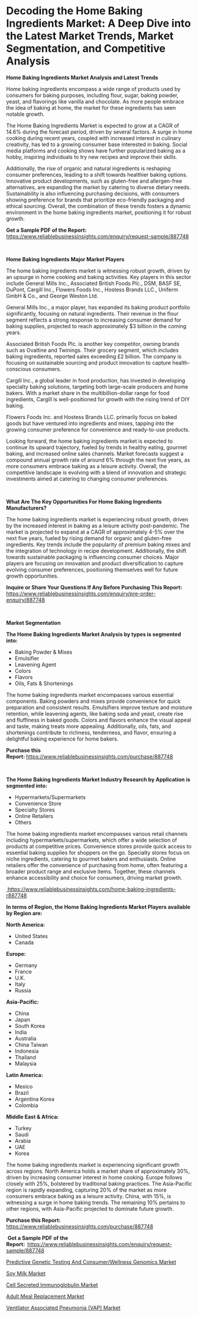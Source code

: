 <p><h1>Decoding the Home Baking Ingredients Market: A Deep Dive into the Latest Market Trends, Market Segmentation, and Competitive Analysis</h1></p><p><strong>Home Baking Ingredients Market Analysis and Latest Trends</strong></p>
<p><p>Home baking ingredients encompass a wide range of products used by consumers for baking purposes, including flour, sugar, baking powder, yeast, and flavorings like vanilla and chocolate. As more people embrace the idea of baking at home, the market for these ingredients has seen notable growth.</p><p>The Home Baking Ingredients Market is expected to grow at a CAGR of 14.6% during the forecast period, driven by several factors. A surge in home cooking during recent years, coupled with increased interest in culinary creativity, has led to a growing consumer base interested in baking. Social media platforms and cooking shows have further popularized baking as a hobby, inspiring individuals to try new recipes and improve their skills.</p><p>Additionally, the rise of organic and natural ingredients is reshaping consumer preferences, leading to a shift towards healthier baking options. Innovative product developments, such as gluten-free and allergen-free alternatives, are expanding the market by catering to diverse dietary needs. Sustainability is also influencing purchasing decisions, with consumers showing preference for brands that prioritize eco-friendly packaging and ethical sourcing. Overall, the combination of these trends fosters a dynamic environment in the home baking ingredients market, positioning it for robust growth.</p></p>
<p><strong>Get a Sample PDF of the Report:&nbsp;</strong> <a href="https://www.reliablebusinessinsights.com/enquiry/request-sample/887748?utm_campaign=2310&utm_medium=2&utm_source=Github&utm_content=ia&utm_term=07042025&utm_id=home-baking-ingredients">https://www.reliablebusinessinsights.com/enquiry/request-sample/887748</a></p>
<p>&nbsp;</p>
<p><strong>Home Baking Ingredients Major Market Players</strong></p>
<p><p>The home baking ingredients market is witnessing robust growth, driven by an upsurge in home cooking and baking activities. Key players in this sector include General Mills Inc., Associated British Foods Plc., DSM, BASF SE, DuPont, Cargill Inc., Flowers Foods Inc., Hostess Brands LLC., Uniferm GmbH & Co., and George Weston Ltd.</p><p>General Mills Inc., a major player, has expanded its baking product portfolio significantly, focusing on natural ingredients. Their revenue in the flour segment reflects a strong response to increasing consumer demand for baking supplies, projected to reach approximately $3 billion in the coming years.</p><p>Associated British Foods Plc. is another key competitor, owning brands such as Ovaltine and Twinings. Their grocery segment, which includes baking ingredients, reported sales exceeding £2 billion. The company is focusing on sustainable sourcing and product innovation to capture health-conscious consumers.</p><p>Cargill Inc., a global leader in food production, has invested in developing specialty baking solutions, targeting both large-scale producers and home bakers. With a market share in the multibillion-dollar range for food ingredients, Cargill is well-positioned for growth with the rising trend of DIY baking.</p><p>Flowers Foods Inc. and Hostess Brands LLC. primarily focus on baked goods but have ventured into ingredients and mixes, tapping into the growing consumer preference for convenience and ready-to-use products.</p><p>Looking forward, the home baking ingredients market is expected to continue its upward trajectory, fueled by trends in healthy eating, gourmet baking, and increased online sales channels. Market forecasts suggest a compound annual growth rate of around 6% through the next five years, as more consumers embrace baking as a leisure activity. Overall, the competitive landscape is evolving with a blend of innovation and strategic investments aimed at catering to changing consumer preferences.</p></p>
<p>&nbsp;</p>
<p><strong>What Are The Key Opportunities For Home Baking Ingredients Manufacturers?</strong></p>
<p><p>The home baking ingredients market is experiencing robust growth, driven by the increased interest in baking as a leisure activity post-pandemic. The market is projected to expand at a CAGR of approximately 4-5% over the next five years, fueled by rising demand for organic and gluten-free ingredients. Key trends include the popularity of premium baking mixes and the integration of technology in recipe development. Additionally, the shift towards sustainable packaging is influencing consumer choices. Major players are focusing on innovation and product diversification to capture evolving consumer preferences, positioning themselves well for future growth opportunities.</p></p>
<p><strong>Inquire or Share Your Questions If Any Before Purchasing This Report:</strong> <a href="https://www.reliablebusinessinsights.com/enquiry/pre-order-enquiry/887748?utm_campaign=2310&utm_medium=2&utm_source=Github&utm_content=ia&utm_term=07042025&utm_id=home-baking-ingredients">https://www.reliablebusinessinsights.com/enquiry/pre-order-enquiry/887748</a></p>
<p>&nbsp;</p>
<p><strong>Market Segmentation</strong></p>
<p><strong>The Home Baking Ingredients Market Analysis by types is segmented into:</strong></p>
<p><ul><li>Baking Powder & Mixes</li><li>Emulsifier</li><li>Leavening Agent</li><li>Colors</li><li>Flavors</li><li>Oils, Fats & Shortenings</li></ul></p>
<p><p>The home baking ingredients market encompasses various essential components. Baking powders and mixes provide convenience for quick preparation and consistent results. Emulsifiers improve texture and moisture retention, while leavening agents, like baking soda and yeast, create rise and fluffiness in baked goods. Colors and flavors enhance the visual appeal and taste, making treats more appealing. Additionally, oils, fats, and shortenings contribute to richness, tenderness, and flavor, ensuring a delightful baking experience for home bakers.</p></p>
<p><strong>Purchase this Report:&nbsp;</strong><a href="https://www.reliablebusinessinsights.com/purchase/887748?utm_campaign=2310&utm_medium=2&utm_source=Github&utm_content=ia&utm_term=07042025&utm_id=home-baking-ingredients">https://www.reliablebusinessinsights.com/purchase/887748</a></p>
<p>&nbsp;</p>
<p><strong>The Home Baking Ingredients Market Industry Research by Application is segmented into:</strong></p>
<p><ul><li>Hypermarkets/Supermarkets</li><li>Convenience Store</li><li>Specialty Stores</li><li>Online Retailers</li><li>Others</li></ul></p>
<p><p>The home baking ingredients market encompasses various retail channels including hypermarkets/supermarkets, which offer a wide selection of products at competitive prices. Convenience stores provide quick access to essential baking supplies for shoppers on the go. Specialty stores focus on niche ingredients, catering to gourmet bakers and enthusiasts. Online retailers offer the convenience of purchasing from home, often featuring a broader product range and exclusive items. Together, these channels enhance accessibility and choice for consumers, driving market growth.</p></p>
<p><a href="https://www.reliablebusinessinsights.com/home-baking-ingredients-r887748?utm_campaign=2310&utm_medium=2&utm_source=Github&utm_content=ia&utm_term=07042025&utm_id=home-baking-ingredients">&nbsp;https://www.reliablebusinessinsights.com/home-baking-ingredients-r887748</a></p>
<p><strong>In terms of Region, the Home Baking Ingredients Market Players available by Region are:</strong></p>
<p>
    <p> <strong> North America: </strong>
        <ul>
            <li>United States</li>
            <li>Canada</li>
        </ul>
        </p> 
    <p> <strong> Europe: </strong>
        <ul>
            <li>Germany</li>
            <li>France</li>
            <li>U.K.</li>
            <li>Italy</li>
            <li>Russia</li>
        </ul>
        </p> 
    <p> <strong> Asia-Pacific: </strong>
        <ul>
            <li>China</li>
            <li>Japan</li>
            <li>South Korea</li>
            <li>India</li>
            <li>Australia</li>
            <li>China Taiwan</li>
            <li>Indonesia</li>
            <li>Thailand</li>
            <li>Malaysia</li>
        </ul>
        </p> 
    <p> <strong> Latin America: </strong>
        <ul>
            <li>Mexico</li>
            <li>Brazil</li>
            <li>Argentina Korea</li>
            <li>Colombia</li>
        </ul>
        </p> 
    <p> <strong> Middle East & Africa: </strong>
        <ul>
            <li>Turkey</li>
            <li>Saudi</li>
            <li>Arabia</li>
            <li>UAE</li>
            <li>Korea</li>
        </ul>
    </p>
    </p>
<p><p>The home baking ingredients market is experiencing significant growth across regions. North America holds a market share of approximately 30%, driven by increasing consumer interest in home cooking. Europe follows closely with 25%, bolstered by traditional baking practices. The Asia-Pacific region is rapidly expanding, capturing 20% of the market as more consumers embrace baking as a leisure activity. China, with 15%, is witnessing a surge in home baking trends. The remaining 10% pertains to other regions, with Asia-Pacific projected to dominate future growth.</p></p>
<p><strong>Purchase this Report: </strong><a href="https://www.reliablebusinessinsights.com/purchase/887748?utm_campaign=2310&utm_medium=2&utm_source=Github&utm_content=ia&utm_term=07042025&utm_id=home-baking-ingredients">https://www.reliablebusinessinsights.com/purchase/887748</a></p>
<p>&nbsp;<strong>Get a Sample PDF of the Report:&nbsp;&nbsp;</strong><a href="https://www.reliablebusinessinsights.com/enquiry/request-sample/887748?utm_campaign=2310&utm_medium=2&utm_source=Github&utm_content=ia&utm_term=07042025&utm_id=home-baking-ingredients">https://www.reliablebusinessinsights.com/enquiry/request-sample/887748</a></p>
<p><strong></strong></p>
<p><p><a href="https://www.linkedin.com/pulse/predictive-genetic-testing-consumerwellness-genomics-market-revolution-3y4re?utm_campaign=2310&utm_medium=2&utm_source=Github&utm_content=ia&utm_term=07042025&utm_id=home-baking-ingredients">Predictive Genetic Testing And Consumer/Wellness Genomics Market</a></p><p><a href="https://github.com/gierlravasty/Market-Research-Report-List-1/blob/main/soy-milk-market.md?utm_campaign=2310&utm_medium=2&utm_source=Github&utm_content=ia&utm_term=07042025&utm_id=home-baking-ingredients">Soy Milk Market</a></p><p><a href="https://www.linkedin.com/pulse/global-cell-secreted-immunoglobulin-market-research-report-gooae?utm_campaign=2310&utm_medium=2&utm_source=Github&utm_content=ia&utm_term=07042025&utm_id=home-baking-ingredients">Cell Secreted Immunoglobulin Market</a></p><p><a href="https://github.com/amourdeeks8j/Market-Research-Report-List-1/blob/main/adult-meal-replacement-market.md?utm_campaign=2310&utm_medium=2&utm_source=Github&utm_content=ia&utm_term=07042025&utm_id=home-baking-ingredients">Adult Meal Replacement Market</a></p><p><a href="https://www.linkedin.com/pulse/ventilator-associated-pneumonia-vap-market-growth-from-1usze?utm_campaign=2310&utm_medium=2&utm_source=Github&utm_content=ia&utm_term=07042025&utm_id=home-baking-ingredients">Ventilator Associated Pneumonia (VAP) Market</a></p></p>